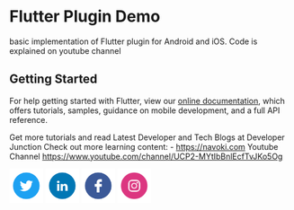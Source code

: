# Flutter Plugin Demo

basic implementation of Flutter plugin for Android and iOS. Code is explained on youtube channel

## Getting Started
 
For help getting started with Flutter, view our
[online documentation](https://flutter.dev/docs), which offers tutorials,
samples, guidance on mobile development, and a full API reference.

Get more tutorials and read Latest Developer and Tech Blogs at Developer Junction 
Check out more learning content: - https://navoki.com
Youtube Channel https://www.youtube.com/channel/UCP2-MYtIbBnlEcfTvJKo5Og
 
<a href="https://twitter.com/navokitech"><img src="https://github.com/aritraroy/social-icons/blob/master/twitter-icon.png?raw=true" width="60"></a>
<a href="linkedin.com/company/navoki"><img src="https://github.com/aritraroy/social-icons/blob/master/linkedin-icon.png?raw=true" width="60"></a>
<a href="https://www.facebook.com/navokitech"><img src="https://github.com/aritraroy/social-icons/blob/master/facebook-icon.png?raw=true" width="60"></a>
<a href="https://www.instagram.com/navokitech"><img src="https://github.com/aritraroy/social-icons/blob/master/instagram-icon.png?raw=true" width="60"></a>

 
